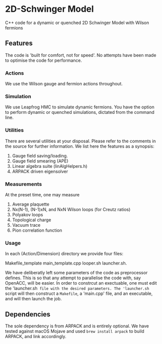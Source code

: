 # 2D-Schwinger Model

C++ code for a dynamic or quenched 2D Schwinger Model with Wilson fermions

## Features

The code is 'built for comfort, not for speed'. No attempts have been made to
optimise the code for performance. 

### Actions

We use the Wilson gauge and fermion actions throughout.

### Simulation

We use Leapfrog HMC to simulate dynamic fermions. You have the option to perform dynamic
or quenched simulations, dictated from the command line.

### Utilities

There are several utilities at your disposal. Please refer to the comments in
the source for further information. We list here the features as a synopsis:

   1. Gauge field saving/loading.
   2. Gauge field smearing (APE)
   3. Linear algebra suite (linAlgHelpers.h)
   4. ARPACK driven eigensolver

### Measurements

At the preset time, one may measure

   1. Average plaquette
   2. Nx(N-1), (N-1)xN, and NxN Wilson loops (for Creutz ratios)
   3. Polyakov loops
   4. Topological charge
   5. Vacuum trace
   6. Pion correlation function

### Usage

In each (Action/Dimension) directory we provide four files:

   Makefile_template
   main_template.cpp
   looper.sh
   launcher.sh.

We have deliberatly left some parameters of the code as preprocessor defines.
This is so that any attempt to parallelise the code with, say OpenACC, will
be easier. In order to constrcut an exectuable, one must edit the 'launcher.sh`
file with the desired parameters. The 'launcher.sh` script will then construct
a `Makefile`, a 'main.cpp' file, and an executable, and will then launch the job.

## Dependencies

The sole dependency is from ARPACK and is entirely optional. We have tested
against macOS Mojave and used `brew install arpack` to build ARPACK, and link
accordingly.
